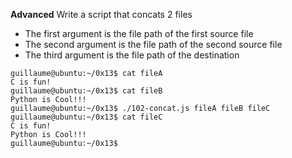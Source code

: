 **Advanced**
Write a script that concats 2 files
- The first argument is the file path of the first source file
- The second argument is the file path of the second source file
- The third argument is the file path of the destination
```
guillaume@ubuntu:~/0x13$ cat fileA
C is fun!
guillaume@ubuntu:~/0x13$ cat fileB
Python is Cool!!!
guillaume@ubuntu:~/0x13$ ./102-concat.js fileA fileB fileC
guillaume@ubuntu:~/0x13$ cat fileC
C is fun!
Python is Cool!!!
guillaume@ubuntu:~/0x13$
```
